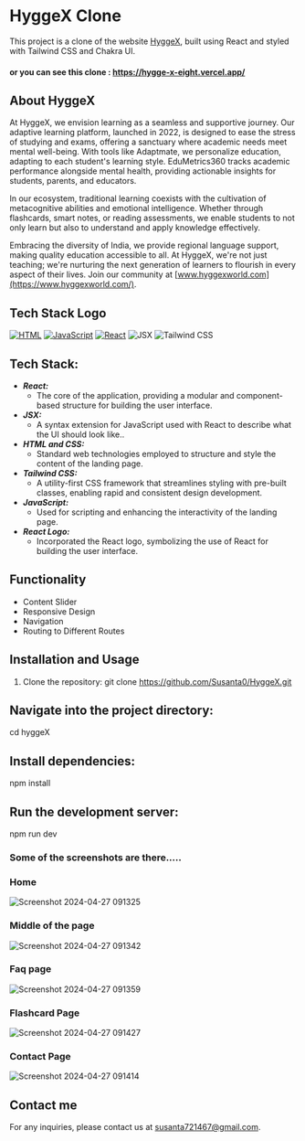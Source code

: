 # HyggeX Clone

This project is a clone of the website [HyggeX](https://hygge-x-eight.vercel.app/), built using React and styled with Tailwind CSS and Chakra UI.
#### or you can see this clone : https://hygge-x-eight.vercel.app/

## About HyggeX

At HyggeX, we envision learning as a seamless and supportive journey. Our adaptive learning platform, launched in 2022, is designed to ease the stress of studying and exams, offering a sanctuary where academic needs meet mental well-being. With tools like Adaptmate, we personalize education, adapting to each student's learning style. EduMetrics360 tracks academic performance alongside mental health, providing actionable insights for students, parents, and educators.

In our ecosystem, traditional learning coexists with the cultivation of metacognitive abilities and emotional intelligence. Whether through flashcards, smart notes, or reading assessments, we enable students to not only learn but also to understand and apply knowledge effectively.

Embracing the diversity of India, we provide regional language support, making quality education accessible to all. At HyggeX, we're not just teaching; we're nurturing the next generation of learners to flourish in every aspect of their lives. Join our community at [www.hyggexworld.com](https://www.hyggexworld.com/).

 
## Tech Stack Logo
[![HTML](https://img.shields.io/badge/HTML-%23E34F26.svg?style=for-the-badge&logo=html5&logoColor=white)](https://developer.mozilla.org/en-US/docs/Web/HTML)
[![JavaScript](https://img.shields.io/badge/JavaScript-%23F7DF1E.svg?style=for-the-badge&logo=javascript&logoColor=black)](https://developer.mozilla.org/en-US/docs/Web/JavaScript)
[![React](https://img.shields.io/badge/React-%2361DAFB.svg?style=for-the-badge&logo=react&logoColor=white)](https://reactjs.org/)
<img alt="JSX" src="https://img.shields.io/badge/JSX-%2300D8FF.svg?style=for-the-badge&logo=react&logoColor=white"/>
<img alt="Tailwind CSS" src="https://img.shields.io/badge/Tailwind_CSS-38B2AC?style=for-the-badge&logo=tailwind-css&logoColor=white"/>

## Tech Stack:
* ***React:***
  * The core of the application, providing a modular and component-based structure for building the user interface.
* ***JSX:***
  * A syntax extension for JavaScript used with React to describe what the UI should look like..
* ***HTML and CSS:***
  * Standard web technologies employed to structure and style the content of the landing page.
* ***Tailwind CSS:***
  * A utility-first CSS framework that streamlines styling with pre-built classes, enabling rapid and consistent design development.
* ***JavaScript:***
  * Used for scripting and enhancing the interactivity of the landing page.
* ***React Logo:***
  *  Incorporated the React logo, symbolizing the use of React for building the user interface.


## Functionality
- Content Slider
- Responsive Design
- Navigation
- Routing to Different Routes


## Installation and Usage

1. Clone the repository:
git clone https://github.com/Susanta0/HyggeX.git

## Navigate into the project directory:
cd hyggeX

## Install dependencies:
npm install

## Run the development server:
npm run dev

### Some of the screenshots are there.....

### Home
![Screenshot 2024-04-27 091325](https://github.com/Susanta0/HyggeX/assets/130533362/8e440534-29a3-424c-ba6a-34c4b68e2815)

### Middle of the page
![Screenshot 2024-04-27 091342](https://github.com/Susanta0/HyggeX/assets/130533362/200e6500-3c2c-4cd2-8132-a6d0e55d09cc)

### Faq page
![Screenshot 2024-04-27 091359](https://github.com/Susanta0/HyggeX/assets/130533362/a21ed816-1c1f-48d4-a57e-922f59e913e3)

### Flashcard Page
![Screenshot 2024-04-27 091427](https://github.com/Susanta0/HyggeX/assets/130533362/c590638f-f919-4537-b184-74d73ab0643e)

### Contact Page
![Screenshot 2024-04-27 091414](https://github.com/Susanta0/HyggeX/assets/130533362/9bc23908-25fa-42b3-ac4c-d15e59ec7bc6)


## Contact me 
For any inquiries, please contact us at susanta721467@gmail.com.
